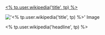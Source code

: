 [<% tp.user.wikipedia('title', tp) %>](<% tp.user.wikipedia('url', tp) %>)

!['<% tp.user.wikipedia('title', tp) %>' Image](<% tp.user.wikipedia('image', tp) %>)

<% tp.user.wikipedia('headline', tp) %>